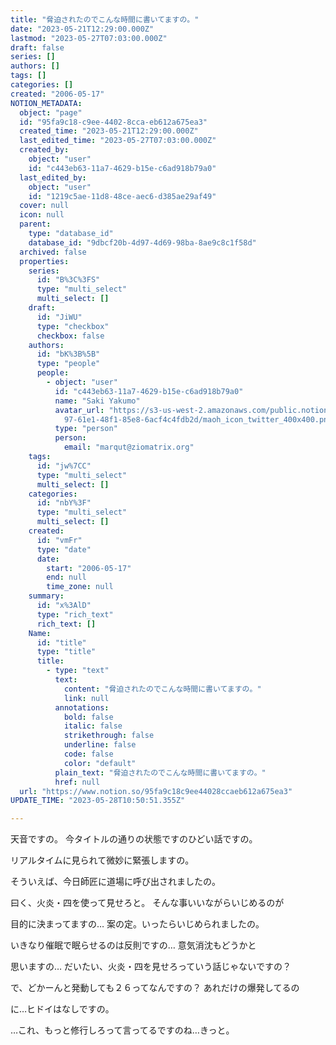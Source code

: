 ```yaml
---
title: "脅迫されたのでこんな時間に書いてますの。"
date: "2023-05-21T12:29:00.000Z"
lastmod: "2023-05-27T07:03:00.000Z"
draft: false
series: []
authors: []
tags: []
categories: []
created: "2006-05-17"
NOTION_METADATA:
  object: "page"
  id: "95fa9c18-c9ee-4402-8cca-eb612a675ea3"
  created_time: "2023-05-21T12:29:00.000Z"
  last_edited_time: "2023-05-27T07:03:00.000Z"
  created_by:
    object: "user"
    id: "c443eb63-11a7-4629-b15e-c6ad918b79a0"
  last_edited_by:
    object: "user"
    id: "1219c5ae-11d8-48ce-aec6-d385ae29af49"
  cover: null
  icon: null
  parent:
    type: "database_id"
    database_id: "9dbcf20b-4d97-4d69-98ba-8ae9c8c1f58d"
  archived: false
  properties:
    series:
      id: "B%3C%3FS"
      type: "multi_select"
      multi_select: []
    draft:
      id: "JiWU"
      type: "checkbox"
      checkbox: false
    authors:
      id: "bK%3B%5B"
      type: "people"
      people:
        - object: "user"
          id: "c443eb63-11a7-4629-b15e-c6ad918b79a0"
          name: "Saki Yakumo"
          avatar_url: "https://s3-us-west-2.amazonaws.com/public.notion-static.com/3ad1c4\
            97-61e1-48f1-85e8-6acf4c4fdb2d/maoh_icon_twitter_400x400.png"
          type: "person"
          person:
            email: "marqut@ziomatrix.org"
    tags:
      id: "jw%7CC"
      type: "multi_select"
      multi_select: []
    categories:
      id: "nbY%3F"
      type: "multi_select"
      multi_select: []
    created:
      id: "vmFr"
      type: "date"
      date:
        start: "2006-05-17"
        end: null
        time_zone: null
    summary:
      id: "x%3AlD"
      type: "rich_text"
      rich_text: []
    Name:
      id: "title"
      type: "title"
      title:
        - type: "text"
          text:
            content: "脅迫されたのでこんな時間に書いてますの。"
            link: null
          annotations:
            bold: false
            italic: false
            strikethrough: false
            underline: false
            code: false
            color: "default"
          plain_text: "脅迫されたのでこんな時間に書いてますの。"
          href: null
  url: "https://www.notion.so/95fa9c18c9ee44028ccaeb612a675ea3"
UPDATE_TIME: "2023-05-28T10:50:51.355Z"

---
```

<link rel="stylesheet" href="https://cdn.jsdelivr.net/npm/katex@0.16.2/dist/katex.min.css" integrity="sha384-bYdxxUwYipFNohQlHt0bjN/LCpueqWz13HufFEV1SUatKs1cm4L6fFgCi1jT643X" crossorigin="anonymous">


天音ですの。 今タイトルの通りの状態ですのひどい話ですの。


リアルタイムに見られて微妙に緊張しますの。


そういえば、今日師匠に道場に呼び出されましたの。


曰く、火炎・四を使って見せろと。 そんな事いいながらいじめるのが


目的に決まってますの… 案の定。いったらいじめられましたの。


いきなり催眠で眠らせるのは反則ですの… 意気消沈もどうかと


思いますの… だいたい、火炎・四を見せろっていう話じゃないですの？


で、どかーんと発動しても２６ってなんですの？ あれだけの爆発してるの


に…ヒドイはなしですの。


…これ、もっと修行しろって言ってるですのね…きっと。


